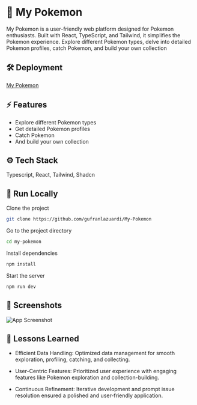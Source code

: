 # 🚀 My Pokemon

My Pokemon is a user-friendly web platform designed for Pokemon enthusiasts. Built with React, TypeScript,
and Tailwind, it simplifies the Pokemon experience. Explore different Pokemon types, delve into detailed Pokemon profiles, catch
Pokemon, and build your own collection

## 🛠 Deployment

[My Pokemon](https://my-pokemon-tawny.vercel.app/)

## ⚡️ Features

- Explore different Pokemon types
- Get detailed Pokemon profiles
- Catch Pokemon
- And build your own collection

## ⚙️ Tech Stack

Typescript, React, Tailwind, Shadcn

## 🏃 Run Locally

Clone the project

```bash
git clone https://github.com/gufranlazuardi/My-Pokemon
```

Go to the project directory

```bash
cd my-pokemon
```

Install dependencies

```bash
npm install
```

Start the server

```bash
npm run dev
```

## 💾 Screenshots

![App Screenshot](https://doc-0c-c0-docs.googleusercontent.com/docs/securesc/s5hi1dh70uur7vkme6i39q8tr0hn1srs/pf0o1bkgtkisrkpb5598moj0aj7l0id2/1703144325000/00106957336653674031/00106957336653674031/1aAqaN9vzgTJCDnBrdShTeoAlVrYr-diH?e=view&ax=AEqgLxkD-9aLHvg95X1CGTGfzHEa6YosTmc2Kly1OLMBBdvfv_wQTqn3woc0qScmHRUlhScGAJYBqRy4Z-uyl_tDExfbka3oybVmTurs3DhCD-DrAT-wIaYqYB8gXmqmuTzWiotA4cM8sFLBcyrPx7ecwtETiqsqKZvYbBg1OGmZMP1DdjoKq2WvlRPT71O0y2cNjg24DQRQXBnO65NQY6K9DLjd7dhExVo13J1d7McoHoBwDUWdQXHAksYIbniMjqjkNkGY_28mtFKCRN5-Iq2EZgMxmb_L15kPYEwT4cJ_ibW0LnSumhbzRZBbOIwi26fV3m0e2afdrUlUW8366mAhYaCyQncOhqRhhm0vPtXK3f0bFRRH_t_E77l7bHsLgU_qUgTsiXJXCb0nxgyY3J36ANBcfCEm8CqpG2DSzAJmKL0ezbNAetPff9sc6hU8_XBKo57Mr9jBoFK0xeHMT-rcYBvJAoCvxmZzL6bez958zynLIXsSFQ2eTHgLR_Tvg6FJs6vw-QoJPXunQVSaEHxyaX4dmfplrGU4RjIGgukOEizBnDn4pkC4IeVbHocOi57NZvOOWQ609fS9nSmWufewMvbc1zhMXpS1u7OK7au9hCyT_DI795MdoGjXx7dVQQIa8KUHHCUiB1RCAA7c_Hd6s_a3o96u0PNf75dAHiA3tUzIJssf1r_rzFogR-0KKAxygqYHY06hJb1qS1w3y_rRbZpdgQIVUunXaymbRzHf-cJHElkQTWsHPStMSTjKItBWo2AWGVb2fySY7BPGvkGHpMyOXkxvr2Q2cnHWKgbxjuDS8nwJlIX3alPU6BwMw-PgAhQmuGpam8bsNf6OdeRLGplirAvLbPcrKeVswOG_3dw&uuid=9a10736c-9524-4cfb-8000-0d6e1631a73f&authuser=0&nonce=utu95t98bhtho&user=00106957336653674031&hash=on7hvperi09c7etqn6j6ogtpi4bthjtr)

## 🧠 Lessons Learned

- Efficient Data Handling: Optimized data management for smooth exploration, profiling, catching, and collecting.

- User-Centric Features: Prioritized user experience with engaging features like Pokemon exploration and collection-building.

- Continuous Refinement: Iterative development and prompt issue resolution ensured a polished and user-friendly application.
